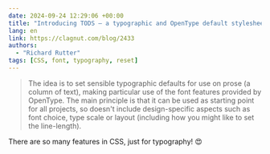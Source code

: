 ```yaml
---
date: 2024-09-24 12:29:06 +00:00
title: "Introducing TODS – a typographic and OpenType default stylesheet"
lang: en
link: https://clagnut.com/blog/2433
authors:
  - "Richard Rutter"
tags: [CSS, font, typography, reset]
---
```


> The idea is to set sensible typographic defaults for use on prose (a column of text), making particular use of the font features provided by OpenType. The main principle is that it can be used as starting point for all projects, so doesn't include design-specific aspects such as font choice, type scale or layout (including how you might like to set the line-length).

There are so many features in CSS, just for typography! 😍
